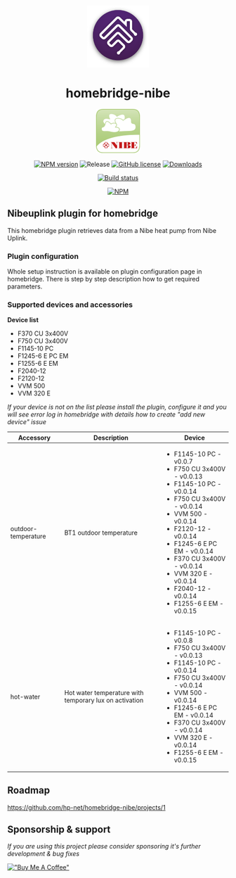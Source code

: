 <p align="center">
  <a href="https://github.com/homebridge/homebridge"><img src="https://raw.githubusercontent.com/homebridge/branding/master/logos/homebridge-color-round-stylized.png" height="140"></a>
</p>

<div align="center">

# homebridge-nibe

![](./docs/nibe-logo-small.png)

[![NPM version](https://img.shields.io/npm/v/homebridge-nibe.svg)](https://www.npmjs.com/package/homebridge-nibe)
![Release](https://img.shields.io/github/release/hp-net/homebridge-nibe.svg?logo=github)
[![GitHub license](https://img.shields.io/github/license/hp-net/homebridge-nibe)](https://github.com/hp-net/homebridge-nibe/blob/main/LICENSE)
[![Downloads](https://img.shields.io/npm/dm/homebridge-nibe.svg)](https://www.npmjs.com/package/homebridge-nibe)



[![Build status](https://github.com/hp-net/homebridge-nibe/actions/workflows/publish-to-npm.yml/badge.svg)](https://github.com/hp-net/homebridge-nibe/actions/workflows/publish-to-npm.yml)

[![NPM](https://nodei.co/npm/homebridge-nibe.png?downloads=true)](https://nodei.co/npm/homebridge-nibe/)
</div>

## Nibeuplink plugin for homebridge

This homebridge plugin retrieves data from a Nibe heat pump from Nibe Uplink.

### Plugin configuration

Whole setup instruction is available on plugin configuration page in homebridge. There is step by step description how to get required parameters.

### Supported devices and accessories


**Device list**

* F370 CU 3x400V
* F750 CU 3x400V
* F1145-10 PC
* F1245-6 E PC EM
* F1255-6 E EM
* F2040-12
* F2120-12
* VVM 500
* VVM 320 E

*If your device is not on the list please install the plugin, configure it and you will see error log in homebridge with details how to create "add new device" issue*

<table>
    <thead>
        <tr>
            <th>Accessory</th>
            <th>Description</th>
            <th>Device</th>
        </tr>
    </thead>
    <tbody>
        <tr>
            <td>outdoor-temperature</td>
            <td>BT1 outdoor temperature</td>
            <td>
                <ul>
                    <li>F1145-10 PC - v0.0.7</li>
                    <li>F750 CU 3x400V - v0.0.13</li>
                    <li>F1145-10 PC - v0.0.14</li>
                    <li>F750 CU 3x400V - v0.0.14</li>
                    <li>VVM 500 - v0.0.14</li>
                    <li>F2120-12 - v0.0.14</li>
                    <li>F1245-6 E PC EM - v0.0.14</li>
                    <li>F370 CU 3x400V - v0.0.14</li>
                    <li>VVM 320 E - v0.0.14</li>
                    <li>F2040-12 - v0.0.14</li>
                    <li>F1255-6 E EM - v0.0.15</li>
                </ul>
            </td>
        </tr>
        <tr>
            <td>hot-water</td>
            <td>Hot water temperature with temporary lux on activation</td>
            <td>
                <ul>
                    <li>F1145-10 PC - v0.0.8</li>
                    <li>F750 CU 3x400V - v0.0.13</li>
                    <li>F1145-10 PC - v0.0.14</li>
                    <li>F750 CU 3x400V - v0.0.14</li>
                    <li>VVM 500 - v0.0.14</li>
                    <li>F1245-6 E PC EM - v0.0.14</li>
                    <li>F370 CU 3x400V - v0.0.14</li>
                    <li>VVM 320 E - v0.0.14</li>
                    <li>F1255-6 E EM - v0.0.15</li>
                </ul>
            </td>
        </tr>
    </tbody>
</table>

## Roadmap

https://github.com/hp-net/homebridge-nibe/projects/1

## Sponsorship & support

*If you are using this project please consider sponsoring it's further development & bug fixes*

[!["Buy Me A Coffee"](https://www.buymeacoffee.com/assets/img/custom_images/orange_img.png)](https://www.buymeacoffee.com/hpruszyn)
